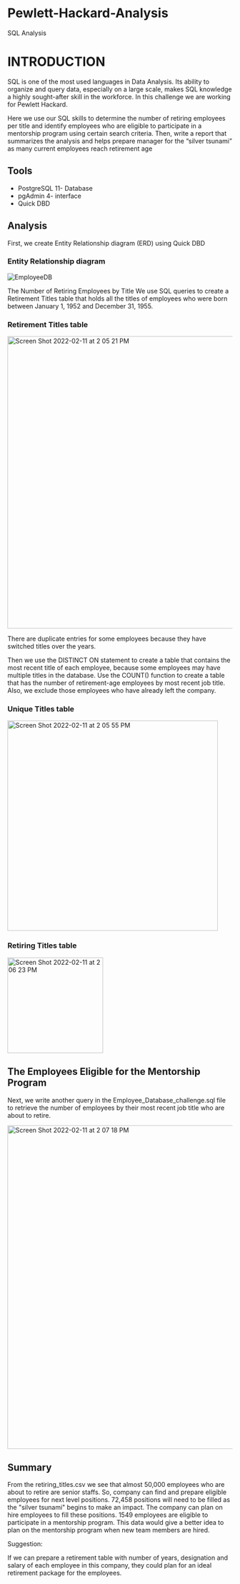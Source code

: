 # Pewlett-Hackard-Analysis
SQL Analysis
  
# INTRODUCTION  
  SQL is one of the most used languages in Data Analysis. Its ability to organize and query data, especially on a large scale, makes SQL knowledge a highly sought-after skill in the workforce. In this challenge we are  working for  Pewlett Hackard.
 
Here we use  our SQL skills to
determine the number of retiring employees per title and identify employees who are eligible to participate in a mentorship program using certain search criteria. Then, write a report that summarizes the analysis and helps prepare manager for the “silver tsunami” as many current employees reach retirement age

## Tools
 
* PostgreSQL 11- Database
* pgAdmin 4- interface
* Quick DBD


## Analysis
  First, we create Entity Relationship diagram (ERD) using Quick DBD 

### Entity Relationship diagram 

![EmployeeDB](https://user-images.githubusercontent.com/72629108/153668283-d317df7b-5d91-4870-b72c-2a9f61aafc2c.png)



The Number of Retiring Employees by Title 
   We use SQL queries to create a Retirement Titles table that holds all the titles of employees who were born between January 1, 1952 and December 31, 1955.
### Retirement Titles table

<img width="655" alt="Screen Shot 2022-02-11 at 2 05 21 PM" src="https://user-images.githubusercontent.com/72629108/153670481-7fd98ab3-8d96-4004-a34c-b1f871a4a792.png">




There are duplicate entries for some employees because they have switched titles over the years.

 Then we use the DISTINCT ON statement to create a table that contains the most recent title of each employee, because some employees may have multiple titles in the database. Use the COUNT() function to create a table that has the number of retirement-age employees by most recent job title. Also, we exclude those employees who have already left the company. 

 ### Unique Titles table
 
 <img width="471" alt="Screen Shot 2022-02-11 at 2 05 55 PM" src="https://user-images.githubusercontent.com/72629108/153670549-5926c94a-c329-4bd7-b819-1831e21baee4.png">


### Retiring Titles table

<img width="214" alt="Screen Shot 2022-02-11 at 2 06 23 PM" src="https://user-images.githubusercontent.com/72629108/153670637-3afa6b88-43d5-43db-87d7-e5cb74aec6a5.png">


## The Employees Eligible for the Mentorship Program

Next, we write another query in the Employee_Database_challenge.sql file to retrieve the number of employees by their most recent job title who are about to retire.

<img width="725" alt="Screen Shot 2022-02-11 at 2 07 18 PM" src="https://user-images.githubusercontent.com/72629108/153670881-456fbcc4-0b90-4094-b014-03eb864986a5.png">


## Summary
From the retiring_titles.csv we see that almost 50,000 employees who are about to retire are senior staffs. So, company can find and prepare eligible employees for next level positions.
72,458 positions will need to be filled as the "silver tsunami" begins to make an impact. The company can plan on hire employees to fill these positions. 
1549 employees are eligible to participate in a mentorship program. This data would give a better idea to plan on the mentorship program when new team members are hired.

Suggestion:

  If we can prepare a retirement table with number of years, designation and salary of each employee in this company, they could plan for an ideal retirement package for the employees.
 


